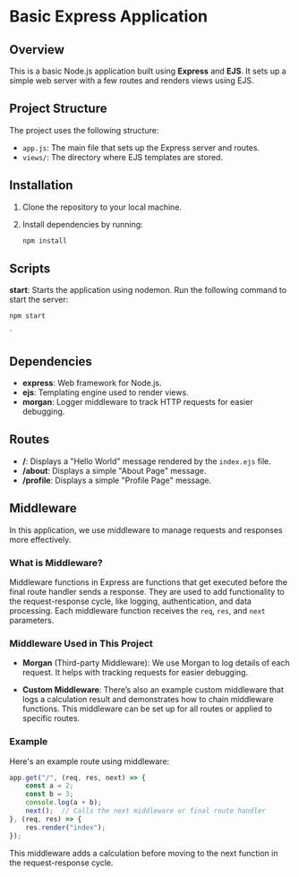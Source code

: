 # Basic Express Application

## Overview

This is a basic Node.js application built using **Express** and **EJS**. It sets up a simple web server with a few routes and renders views using EJS.

## Project Structure

The project uses the following structure:

- `app.js`: The main file that sets up the Express server and routes.
- `views/`: The directory where EJS templates are stored.

## Installation

1. Clone the repository to your local machine.
2. Install dependencies by running:

   ```bash
   npm install
   ```

## Scripts

**start**: Starts the application using nodemon. Run the following command to start the server:

```bash
npm start
```
`

## Dependencies

- **express**: Web framework for Node.js.
- **ejs**: Templating engine used to render views.
- **morgan**: Logger middleware to track HTTP requests for easier debugging.


## Routes

- **/**: Displays a "Hello World" message rendered by the `index.ejs` file.
- **/about**: Displays a simple "About Page" message.
- **/profile**: Displays a simple "Profile Page" message.


## Middleware

In this application, we use middleware to manage requests and responses more effectively.


### What is Middleware?

Middleware functions in Express are functions that get executed before the final route handler sends a response. They are used to add functionality to the request-response cycle, like logging, authentication, and data processing. Each middleware function receives the `req`, `res`, and `next` parameters.


### Middleware Used in This Project

- **Morgan** (Third-party Middleware): We use Morgan to log details of each request. It helps with tracking requests for easier debugging.

- **Custom Middleware**: There’s also an example custom middleware that logs a calculation result and demonstrates how to chain middleware functions. This middleware can be set up for all routes or applied to specific routes.


### Example

Here's an example route using middleware:

```javascript
app.get("/", (req, res, next) => {
    const a = 2;
    const b = 3;
    console.log(a + b);
    next();  // Calls the next middleware or final route handler
}, (req, res) => {
    res.render("index");
});
```

This middleware adds a calculation before moving to the next function in the request-response cycle.
